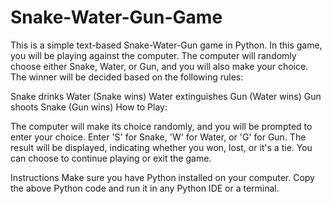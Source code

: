 # Snake-Water-Gun-Game

This is a simple text-based Snake-Water-Gun game in Python. 
In this game, you will be playing against the computer. 
The computer will randomly choose either Snake, Water, or Gun, and you will also make your choice. The winner will be decided based on the following rules:

Snake drinks Water (Snake wins)
Water extinguishes Gun (Water wins)
Gun shoots Snake (Gun wins)
How to Play:

The computer will make its choice randomly, and you will be prompted to enter your choice.
Enter 'S' for Snake, 'W' for Water, or 'G' for Gun.
The result will be displayed, indicating whether you won, lost, or it's a tie.
You can choose to continue playing or exit the game.

Instructions
Make sure you have Python installed on your computer.
Copy the above Python code and run it in any Python IDE or a terminal.
